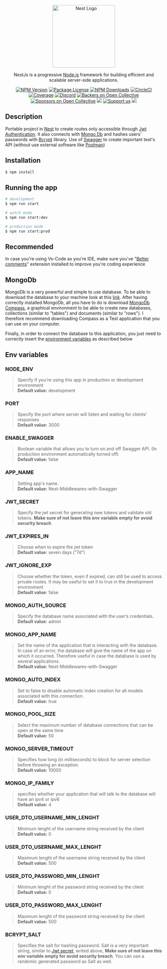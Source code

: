 <p align="center">
  <a href="http://nestjs.com/" target="blank"><img src="https://nestjs.com/img/logo-small.svg" width="200" alt="Nest Logo" /></a>
</p>

[circleci-image]: https://img.shields.io/circleci/build/github/nestjs/nest/master?token=abc123def456
[circleci-url]: https://circleci.com/gh/nestjs/nest

  <p align="center">NestJs is a progressive <a href="http://nodejs.org" target="_blank">Node.js</a> framework for building efficient and scalable server-side applications.</p>
    <p align="center">
<a href="https://www.npmjs.com/~nestjscore" target="_blank"><img src="https://img.shields.io/npm/v/@nestjs/core.svg" alt="NPM Version" /></a>
<a href="https://www.npmjs.com/~nestjscore" target="_blank"><img src="https://img.shields.io/npm/l/@nestjs/core.svg" alt="Package License" /></a>
<a href="https://www.npmjs.com/~nestjscore" target="_blank"><img src="https://img.shields.io/npm/dm/@nestjs/common.svg" alt="NPM Downloads" /></a>
<a href="https://circleci.com/gh/nestjs/nest" target="_blank"><img src="https://img.shields.io/circleci/build/github/nestjs/nest/master" alt="CircleCI" /></a>
<a href="https://coveralls.io/github/nestjs/nest?branch=master" target="_blank"><img src="https://coveralls.io/repos/github/nestjs/nest/badge.svg?branch=master#9" alt="Coverage" /></a>
<a href="https://discord.gg/G7Qnnhy" target="_blank"><img src="https://img.shields.io/badge/discord-online-brightgreen.svg" alt="Discord"/></a>
<a href="https://opencollective.com/nest#backer" target="_blank"><img src="https://opencollective.com/nest/backers/badge.svg" alt="Backers on Open Collective" /></a>
<a href="https://opencollective.com/nest#sponsor" target="_blank"><img src="https://opencollective.com/nest/sponsors/badge.svg" alt="Sponsors on Open Collective" /></a>
  <a href="https://paypal.me/kamilmysliwiec" target="_blank"><img src="https://img.shields.io/badge/Donate-PayPal-ff3f59.svg"/></a>
    <a href="https://opencollective.com/nest#sponsor"  target="_blank"><img src="https://img.shields.io/badge/Support%20us-Open%20Collective-41B883.svg" alt="Support us"></a>
  <a href="https://twitter.com/nestframework" target="_blank"><img src="https://img.shields.io/twitter/follow/nestframework.svg?style=social&label=Follow"></a>
</p>
  <!--[![Backers on Open Collective](https://opencollective.com/nest/backers/badge.svg)](https://opencollective.com/nest#backer)
  [![Sponsors on Open Collective](https://opencollective.com/nest/sponsors/badge.svg)](https://opencollective.com/nest#sponsor)-->

## Description

Portable project in [Nest](https://github.com/nestjs/nest) to create routes only accessible through [Jwt Authentication](https://docs.nestjs.com/security/authentication#jwt-token). It also connects with [Mongo Db](https://www.mongodb.com/it-it) and hashes users' passwords with [Bcrypt](https://github.com/kelektiv/node.bcrypt.js#readme) library. Use of [Swagger](https://docs.nestjs.com/openapi/introduction) to create important test's API (without use external software like [Postman](https://www.postman.com/))

## Installation

```bash
$ npm install
```

## Running the app

```bash
# development
$ npm run start

# watch mode
$ npm run start:dev

# production mode
$ npm run start:prod
```

## Recommended

In case you're using Vs-Code as you're IDE, make sure you've "[Better comments](https://marketplace.visualstudio.com/items?itemName=aaron-bond.better-comments)" extension installed to improve you're coding experience

## MongoDb

MongoDb is a very powerful and simple to use database.
To be able to download the database to your machine look at this [link](https://www.mongodb.com/docs/manual/tutorial/install-mongodb-on-windows/). After having correctly installed MongoDb, all you have to do is download [MongoDb Compass](https://www.mongodb.com/products/compass), a graphical environment to be able to create new databases, collections (similar to "tables") and documents (similar to "rows"). I therefore recommend downloading Compass as a Test application that you can use on your computer.

Finally, in order to connect the database to this application, you just need to correctly insert the [environment variables](https://github.com/Giadissima/Nest-Authenticator#env-variables) as described below

## Env variables

### NODE_ENV

> Specify if you're using this app in production or development environment  
**Default value:** development

### PORT

> Specify the port where server will listen and waiting for clients' responses  
**Default value:** 3000

### ENABLE_SWAGGER

> Boolean variable that allows you to turn on and off Swagger API. (In production environment automatically turned off)  
**Default value:** false

### APP_NAME

> Setting app's name.  
**Default value:** Nest-Middlewares-with-Swagger

### JWT_SECRET

> Specify the jwt secret for generating new tokens and validate old tokens. **Make sure of not leave this env variable empty for avoid security breach**

### JWT_EXPIRES_IN

> Choose when to expire the jwt token  
**Default value:** seven days ("7d")

### JWT_IGNORE_EXP

> Choose whether the token, even if expired, can still be used to access private routes. It may be useful to set it to true in the development environment  
**Default value:** false

### MONGO_AUTH_SOURCE

> Specify the database name associated with the user’s credentials.  
**Default value:** admin

### MONGO_APP_NAME

> Set the name of the application that is interacting with the database. In case of an error, the database will give the name of the app on which it occurred. Therefore useful in case the database is used by several applications.  
**Default value:** Nest-Middlewares-with-Swagger

### MONGO_AUTO_INDEX

> Set to false to disable automatic index creation for all models associated with this connection.  
**Default value:** true

### MONGO_POOL_SIZE

> Select the maximum number of database connections that can be open at the same time  
**Default value:** 50

### MONGO_SERVER_TIMEOUT

> Specifies how long (in milliseconds) to block for server selection before throwing an exception.  
**Default value:** 10000

### MONGO_IP_FAMILY

> specifies whether your application that will talk to the database will have an ipv4 or ipv6  
**Default value:** 4

### USER_DTO_USERNAME_MIN_LENGHT

> Minimum lenght of the username string received by the client  
**Default value:** 0

### USER_DTO_USERNAME_MAX_LENGHT

> Maximum lenght of the username string received by the client  
**Default value:** 500

### USER_DTO_PASSWORD_MIN_LENGHT

> Minimum lenght of the password string received by the client  
**Default value:** 0

### USER_DTO_PASSWORD_MAX_LENGHT

> Maximum lenght of the password string received by the client  
**Default value:** 500

### BCRYPT_SALT

> Specifies the salt for hashing password. Salt is a very important string, similar to [Jwt secret](https://github.com/Giadissima/Nest-Authenticator#jwt_ignore_exp), writed above, **Make sure of not leave this env variable empty for avoid security breach**. You can use a randomic generated password as Salt as well.
